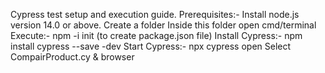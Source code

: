 Cypress test setup and execution guide.
Prerequisites:-
Install node.js version 14.0 or above.
  Create a folder <folder name>
  Inside this folder open cmd/terminal
  Execute:- npm -i init  (to create package.json file)
  Install Cypress:- npm install cypress --save -dev
  Start Cypress:- npx cypress open
  Select CompairProduct.cy & browser
